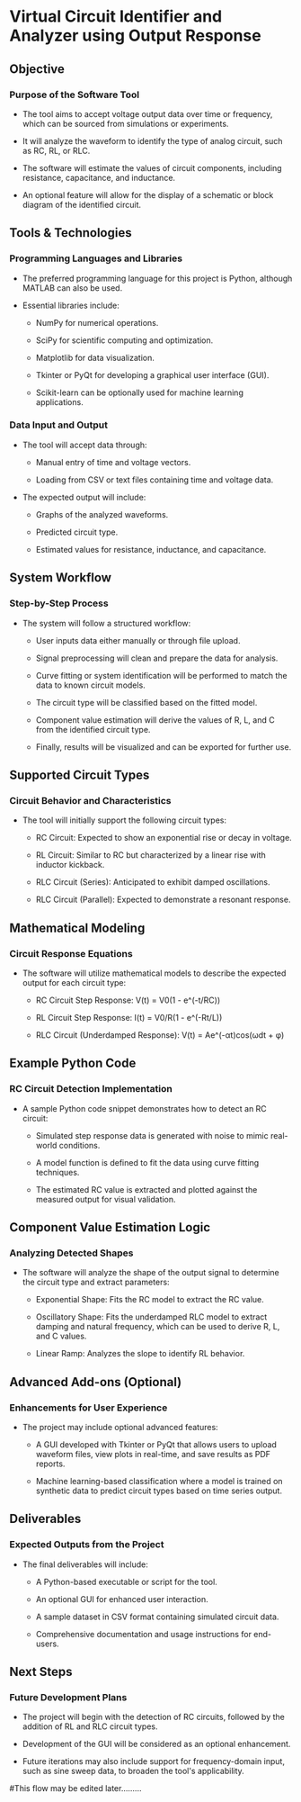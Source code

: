 # Virtual Circuit Identifier and Analyzer using Output Response

## Objective

### Purpose of the Software Tool

- The tool aims to accept voltage output data over time or frequency, which can be sourced from simulations or experiments.

- It will analyze the waveform to identify the type of analog circuit, such as RC, RL, or RLC.

- The software will estimate the values of circuit components, including resistance, capacitance, and inductance.

- An optional feature will allow for the display of a schematic or block diagram of the identified circuit.

## Tools & Technologies

### Programming Languages and Libraries

- The preferred programming language for this project is Python, although MATLAB can also be used.

- Essential libraries include:

	- NumPy for numerical operations.

	- SciPy for scientific computing and optimization.

	- Matplotlib for data visualization.

	- Tkinter or PyQt for developing a graphical user interface (GUI).

	- Scikit-learn can be optionally used for machine learning applications.

### Data Input and Output

- The tool will accept data through:

	- Manual entry of time and voltage vectors.

	- Loading from CSV or text files containing time and voltage data.

- The expected output will include:

	- Graphs of the analyzed waveforms.

	- Predicted circuit type.

	- Estimated values for resistance, inductance, and capacitance.

## System Workflow

### Step-by-Step Process

- The system will follow a structured workflow:

	- User inputs data either manually or through file upload.

	- Signal preprocessing will clean and prepare the data for analysis.

	- Curve fitting or system identification will be performed to match the data to known circuit models.

	- The circuit type will be classified based on the fitted model.

	- Component value estimation will derive the values of R, L, and C from the identified circuit type.

	- Finally, results will be visualized and can be exported for further use.

## Supported Circuit Types

### Circuit Behavior and Characteristics

- The tool will initially support the following circuit types:

	- RC Circuit: Expected to show an exponential rise or decay in voltage.

	- RL Circuit: Similar to RC but characterized by a linear rise with inductor kickback.

	- RLC Circuit (Series): Anticipated to exhibit damped oscillations.

	- RLC Circuit (Parallel): Expected to demonstrate a resonant response.

## Mathematical Modeling

### Circuit Response Equations

- The software will utilize mathematical models to describe the expected output for each circuit type:

	- RC Circuit Step Response: V(t) = V0(1 - e^(-t/RC))

	- RL Circuit Step Response: I(t) = V0/R(1 - e^(-Rt/L))

	- RLC Circuit (Underdamped Response): V(t) = Ae^(-αt)cos(ωdt + φ)

## Example Python Code

### RC Circuit Detection Implementation

- A sample Python code snippet demonstrates how to detect an RC circuit:

	- Simulated step response data is generated with noise to mimic real-world conditions.

	- A model function is defined to fit the data using curve fitting techniques.

	- The estimated RC value is extracted and plotted against the measured output for visual validation.

## Component Value Estimation Logic

### Analyzing Detected Shapes

- The software will analyze the shape of the output signal to determine the circuit type and extract parameters:

	- Exponential Shape: Fits the RC model to extract the RC value.

	- Oscillatory Shape: Fits the underdamped RLC model to extract damping and natural frequency, which can be used to derive R, L, and C values.

	- Linear Ramp: Analyzes the slope to identify RL behavior.

## Advanced Add-ons (Optional)

### Enhancements for User Experience

- The project may include optional advanced features:

	- A GUI developed with Tkinter or PyQt that allows users to upload waveform files, view plots in real-time, and save results as PDF reports.

	- Machine learning-based classification where a model is trained on synthetic data to predict circuit types based on time series output.

## Deliverables

### Expected Outputs from the Project

- The final deliverables will include:

	- A Python-based executable or script for the tool.

	- An optional GUI for enhanced user interaction.

	- A sample dataset in CSV format containing simulated circuit data.

	- Comprehensive documentation and usage instructions for end-users.

## Next Steps

### Future Development Plans

- The project will begin with the detection of RC circuits, followed by the addition of RL and RLC circuit types.

- Development of the GUI will be considered as an optional enhancement.

- Future iterations may also include support for frequency-domain input, such as sine sweep data, to broaden the tool's applicability.

#This flow may be edited later.........

